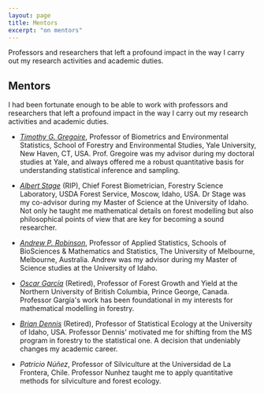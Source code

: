 ```yaml
---
layout: page
title: Mentors
excerpt: "on mentors"
---
```


Professors and researchers that left a profound impact in the way I carry out my research activities and academic duties. 

## Mentors

I had been fortunate enough to be able to work with professors and researchers that left a profound impact in the way I carry out my
research activities and academic duties.


* *[Timothy G. Gregoire](https://environment.yale.edu/profile/gregoire/)*, Professor of Biometrics and Environmental Statistics, School of Forestry and Environmental Studies, Yale University, New Haven, CT, USA. Prof. Gregoire was my advisor during my doctoral studies at Yale, and always offered me a robust quantitative basis for understanding statistical inference and sampling. 

* *[Albert Stage](https://www.researchgate.net/scientific-contributions/28298976-Albert-R-Stage)* (RIP), Chief Forest Biometrician, Forestry Science Laboratory, USDA Forest Service, Moscow, Idaho, USA. Dr Stage was my co-advisor during my Master of Science at the University of Idaho. Not only he taught me mathematical details on forest modelling but also philosophical points of view that are key for becoming a sound researcher.

* *[Andrew P. Robinson](https://researchers.ms.unimelb.edu.au/~apro@unimelb/)*, Professor of Applied Statistics, Schools of BioSciences & Mathematics and Statistics, The University of Melbourne, Melbourne, Australia. Andrew was my advisor during my Master of Science studies at the University of Idaho. 

* *[Oscar García](https://www.researchgate.net/profile/Oscar_Garcia30)* (Retired), Professor of Forest Growth and Yield at the Northern University of British Columbia, Prince George, Canada. Professor Gargía's work has been foundational in my interests for mathematical modelling in forestry. 

* *[Brian Dennis](https://www.uidaho.edu/cnr/faculty/dennis)* (Retired), Professor of Statistical Ecology at the University of Idaho, USA. Professor Dennis' motivated me for shifting from the MS program in forestry to the statistical one. A decision that undeniably changes my academic career.

* *Patricio Núñez*, Professor of Silviculture at the Universidad de La Frontera, Chile. Professor Nunhez taught me to apply quantitative
 methods for silviculture and forest ecology.

<!-- ### Footer
http://www.john-bell-associates.com/itp/itpstage.htm
Last updated: August 2020 -->
